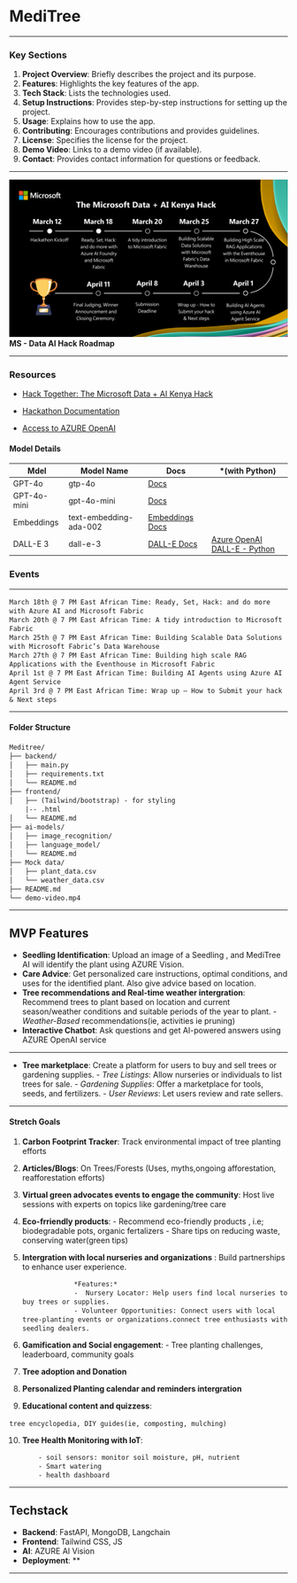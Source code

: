 # MediTree

---

### **Key Sections**
1. **Project Overview**: Briefly describes the project and its purpose.
2. **Features**: Highlights the key features of the app.
3. **Tech Stack**: Lists the technologies used.
4. **Setup Instructions**: Provides step-by-step instructions for setting up the project.
5. **Usage**: Explains how to use the app.
6. **Contributing**: Encourages contributions and provides guidelines.
7. **License**: Specifies the license for the project.
8. **Demo Video**: Links to a demo video (if available).
9. **Contact**: Provides contact information for questions or feedback.

---

![alt text](Microsoft-Data-AI-Hackathon-Timeline-1024x576.png)
**MS - Data AI Hack Roadmap**

---

### Resources

- [Hack Together: The Microsoft Data + AI Kenya Hack](https://blog.fabric.microsoft.com/en/blog/hack-together-the-microsoft-data-ai-kenya-hack?ft=All)

- [Hackathon Documentation](https://microsoft.github.io/Data-AI-Kenya-Hack/)

- [Access to AZURE OpenAI](https://microsoft.github.io/Data-AI-Kenya-Hack/AI_ACCESS.html)


#### Model Details
| Mdel    | Model Name | Docs  | *(with Python) |
| -------- | ------- |---------| --------------
| GPT-4o | gtp-4o | [Docs](https://aka.ms/fabric-hack24-python-docs-gtp4) |
| GPT-4o-mini | gpt-4o-mini    | [Docs](https://aka.ms/fabric-hack24-python-docs-gtp4)|
| Embeddings    |  text-embedding-ada-002   | [Embeddings Docs](https://aka.ms/fabric-hack24-python-docs-embeddings)|
| DALL-E 3   | dall-e-3 | [DALL-E Docs](https://aka.ms/fabric-hack24-python-docs-dalle) | [Azure OpenAI DALL-E - Python](https://aka.ms/fabric-hack24-python-eg-dalle) | 

### Events
-----
```
March 18th @ 7 PM East African Time: Ready, Set, Hack: and do more with Azure AI and Microsoft Fabric
March 20th @ 7 PM East African Time: A tidy introduction to Microsoft Fabric
March 25th @ 7 PM East African Time: Building Scalable Data Solutions with Microsoft Fabric’s Data Warehouse
March 27th @ 7 PM East African Time: Building high scale RAG Applications with the Eventhouse in Microsoft Fabric
April 1st @ 7 PM East African Time: Building AI Agents using Azure AI Agent Service
April 3rd @ 7 PM East African Time: Wrap up – How to Submit your hack & Next steps
```
-----

#### Folder Structure
```
Meditree/
├── backend/
│   ├── main.py
│   ├── requirements.txt
│   └── README.md
├── frontend/
│   ├── (Tailwind/bootstrap) - for styling
    |-- .html
│   └── README.md
├── ai-models/
│   ├── image_recognition/
│   ├── language_model/
│   └── README.md
├── Mock data/
│   ├── plant_data.csv
│   └── weather_data.csv
├── README.md
└── demo-video.mp4
```

---

## MVP Features

- **Seedling Identification**: Upload an image of a Seedling , and MediTree AI will identify the plant using AZURE Vision.
- **Care Advice**: Get personalized care instructions, optimal conditions, and uses for the identified plant. Also give advice based on location.
- **Tree recommendations and Real-time weather intergration**: Recommend trees to plant based on location and current season/weather conditions and suitable periods of the year to plant.
                - _Weather-Based_ recommendations(ie, activities ie pruning)
- **Interactive Chatbot**: Ask questions and get AI-powered answers using AZURE OpenAI service

---
- **Tree marketplace**:  Create a platform for users to buy and sell trees or gardening supplies.
                - _Tree Listings_: Allow nurseries or individuals to list trees for sale.
                - _Gardening Supplies_: Offer a marketplace for tools, seeds, and fertilizers.
                - _User Reviews_: Let users review and rate sellers.

---
#### Stretch Goals

1. **Carbon Footprint Tracker**: Track environmental impact of tree planting efforts
2. **Articles/Blogs**: On Trees/Forests (Uses, myths,ongoing afforestation, reafforestation efforts)
3. **Virtual green advocates events to engage the community**: Host live sessions with experts on topics like gardening/tree care
4. **Eco-frriendly products**:
        - Recommend eco-friendly products , i.e; biodegradable pots, organic fertalizers
        - Share tips on reducing waste, conserving water(green tips)
5. **Intergration with local nurseries and organizations** : 
                Build partnerships to enhance user experience.
    
                    *Features:*
                    -  Nursery Locator: Help users find local nurseries to buy trees or supplies.
                    - Volunteer Opportunities: Connect users with local tree-planting events or organizations.connect tree enthusiasts with seedling dealers.
6. **Gamification and Social engagement**: 
        - Tree planting challenges, leaderboard, community goals
7. **Tree adoption and Donation**
8. **Personalized Planting calendar and reminders intergration**
9. **Educational content and quizzess**: 

`tree encyclopedia, DIY guides(ie, composting, mulching)`

10. **Tree Health Monitoring with IoT**:

            - soil sensors: monitor soil moisture, pH, nutrient
            - Smart watering
            - health dashboard


----

## Techstack
- **Backend**: FastAPI, MongoDB, Langchain
- **Frontend**: Tailwind CSS, JS
- **AI**: AZURE AI Vision
- **Deployment**: **

-----